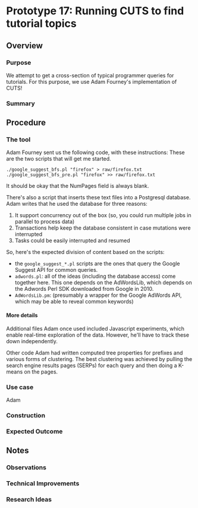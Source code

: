 # Prototype 17: Running CUTS to find tutorial topics

## Overview

### Purpose

We attempt to get a cross-section of typical programmer queries for tutorials.
For this purpose, we use Adam Fourney's implementation of CUTS!

### Summary

## Procedure

### The tool

Adam Fourney sent us the following code, with these instructions:
These are the two scripts that will get me started.

    ./google_suggest_bfs.pl "firefox" > raw/firefox.txt
    ./google_suggest_bfs_pre.pl "firefox" >> raw/firefox.txt

It should be okay that the NumPages field is always blank.

There's also a script that inserts these text files into a Postgresql database.
Adam writes that he used the database for three reasons:

1. It support concurrency out of the box (so, you could run multiple jobs in parallel to process data)
2. Transactions help keep the database consistent in case mutations were interrupted
3. Tasks could be easily interrupted and resumed

So, here's the expected division of content based on the scripts:
* the `google_suggest_*.pl` scripts are the ones that query the Google Suggest API for common queries.
* `adwords.pl`: all of the ideas (including the database access) come together here.  This one depends on the AdWordsLib, which depends on the Adwords Perl SDK downloaded from Google in 2010.
* `AdWordsLib.pm`: (presumably a wrapper for the Google AdWords API, which may be able to reveal common keywords)

#### More details

Additional files Adam once used included Javascript experiments, which enable real-time exploration of the data.
However, he'll have to track these down independently.

Other code Adam had written computed tree properties for prefixes and various forms of clustering.
The best clustering was achieved by pulling the search engine results pages (SERPs) for each query and then doing a K-means on the pages.

### Use case

Adam 

### Construction

### Expected Outcome


## Notes

### Observations

### Technical Improvements

### Research Ideas
 
